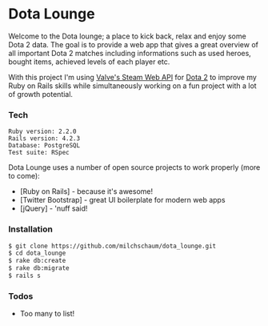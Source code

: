 # Dota Lounge

Welcome to the Dota lounge; a place to kick back, relax and enjoy some Dota 2 data.
The goal is to provide a web app that gives a great overview of all important Dota 2 matches including informations such as used heroes, bought items, achieved levels of each player etc. 

With this project I'm using [Valve's Steam Web API](https://developer.valvesoftware.com/wiki/Steam_Web_API) for [Dota 2](https://wiki.teamfortress.com/wiki/WebAPI)
to improve my Ruby on Rails skills while simultaneously working on a fun project with a lot of growth potential.

### Tech

```
Ruby version: 2.2.0
Rails version: 4.2.3
Database: PostgreSQL
Test suite: RSpec
```

Dota Lounge uses a number of open source projects to work properly (more to come):

* [Ruby on Rails] - because it's awesome!
* [Twitter Bootstrap] - great UI boilerplate for modern web apps
* [jQuery] - 'nuff said!

### Installation

```sh
$ git clone https://github.com/milchschaum/dota_lounge.git
$ cd dota_lounge
$ rake db:create
$ rake db:migrate
$ rails s
```
### Todos

 - Too many to list!